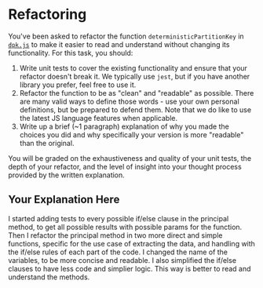 # Refactoring

You've been asked to refactor the function `deterministicPartitionKey` in [`dpk.js`](dpk.js) to make it easier to read and understand without changing its functionality. For this task, you should:

1. Write unit tests to cover the existing functionality and ensure that your refactor doesn't break it. We typically use `jest`, but if you have another library you prefer, feel free to use it.
2. Refactor the function to be as "clean" and "readable" as possible. There are many valid ways to define those words - use your own personal definitions, but be prepared to defend them. Note that we do like to use the latest JS language features when applicable.
3. Write up a brief (~1 paragraph) explanation of why you made the choices you did and why specifically your version is more "readable" than the original.

You will be graded on the exhaustiveness and quality of your unit tests, the depth of your refactor, and the level of insight into your thought process provided by the written explanation.

## Your Explanation Here
I started adding tests to every possible if/else clause in the principal method, to get all possible results with possible params for the function. Then I refactor the principal method in two more direct and simple functions, specific for the use case of extracting the data, and handling with the if/else rules of each part of the code. I changed the name of the variables, to be more concise and readable. I also simplified the if/else clauses to have less code and simplier logic. This way is better to read and understand the methods.